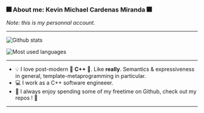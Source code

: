 ### :fireworks: About me: Kevin Michael Cardenas Miranda :fireworks:

_Note: this is my personnal account._

---

![Github stats](https://github-readme-stats-sigma-five.vercel.app/api?username=kevin-mcm&show_icons=true&theme=tokyonight&count_private=true)

![Most used languages](https://github-readme-stats-sigma-five.vercel.app/api/top-langs/?username=kevin-mcm&layout=compact&theme=tokyonight&count_private=true)


---

- :bulb: I love post-modern :star2: **C++** :star2:. Like **really**. Semantics & expressiveness in general, template-metaprogramming in particular.
- :computer: I work as a C++ software engineeer.
- :stars: I always enjoy spending some of my freetime on Github, check out my repos ! :sparkling_heart:

---
